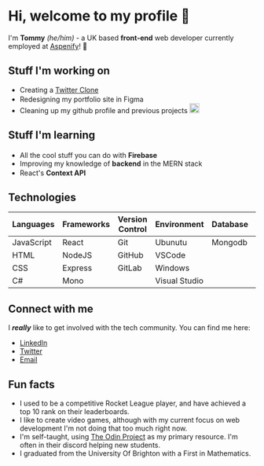 # Hi, welcome to my profile 👋
I'm **Tommy** _(he/him)_ - a UK based **front-end** web developer currently employed at [Aspenify](https://www.aspenify.com/)! 🚀

## Stuff I'm working on
- Creating a [Twitter Clone](https://github.com/arkii1/twitter-app)
- Redesigning my portfolio site in Figma <img src="https://user-images.githubusercontent.com/25181517/189715289-df3ee512-6eca-463f-a0f4-c10d94a06b2f.png" height=16 bottom="0"/>
- Cleaning up my github profile and previous projects <img src="https://user-images.githubusercontent.com/25181517/192108374-8da61ba1-99ec-41d7-80b8-fb2f7c0a4948.png" height=20 />

## Stuff I'm learning
- All the cool stuff you can do with **Firebase** <img src="https://user-images.githubusercontent.com/25181517/189716855-2c69ca7a-5149-4647-936d-780610911353.png" height=16 />
- Improving my knowledge of **backend** in the MERN stack
- React's **Context API** <img src="https://user-images.githubusercontent.com/25181517/183897015-94a058a6-b86e-4e42-a37f-bf92061753e5.png" height=16/>

## Technologies

| Languages     | Frameworks    |  Version Control | Environment   | Database | Game Engines |
| ------------- | ------------- | ---------------- | ------------- | -------- | ------------ |
| JavaScript    | React         | Git              | Ubunutu       | Mongodb  | Unity        |
| HTML          | NodeJS        | GitHub           | VSCode        |          | Unreal       | 
| CSS           | Express       | GitLab           | Windows       |          |              |
| C#            | Mono          |                  | Visual Studio |          |              |

## Connect with me
I **_really_** like to get involved with the tech community. You can find me here:
- [LinkedIn](https://www.linkedin.com/in/tommymapp/)
- [Twitter](https://twitter.com/thetommymapp)
- [Email](tommy.mapp@hotmail.com)

## Fun facts
- I used to be a competitive Rocket League player, and have achieved a top 10 rank on their leaderboards.
- I like to create video games, although with my current focus on web development I'm not doing that too much right now.
- I'm self-taught, using [The Odin Project](https://www.theodinproject.com/about) as my primary resource. I'm often in their discord helping new students.
- I graduated from the University Of Brighton with a First in Mathematics.
<!--
**arkii1/arkii1** is a ✨ _special_ ✨ repository because its `README.md` (this file) appears on your GitHub profile.

Here are some ideas to get you started:

- 🔭 I’m currently working on ...
- 🌱 I’m currently learning ...
- 👯 I’m looking to collaborate on ...
- 🤔 I’m looking for help with ...
- 💬 Ask me about ...
- 📫 How to reach me: ...
- 😄 Pronouns: ...
- ⚡ Fun fact: ...
-->
